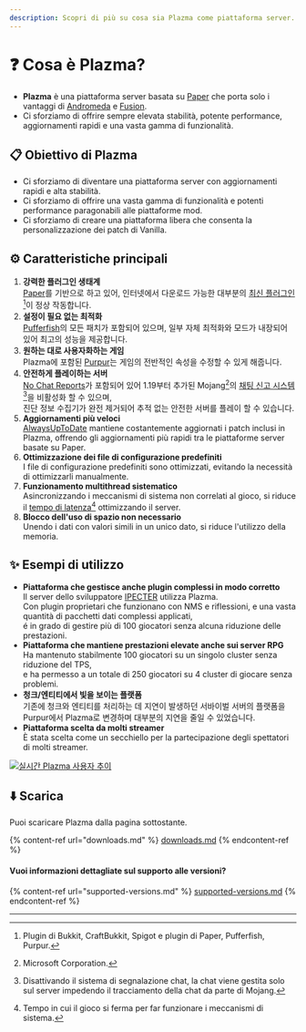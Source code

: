 ```yaml
---
description: Scopri di più su cosa sia Plazma come piattaforma server.
---
```


# ❓ Cosa è Plazma?

- **Plazma** è una piattaforma server basata su [Paper](https://github.com/PaperMC/Paper) che porta solo i vantaggi di [Andromeda](https://github.com/EarendelArchived/Andromeda) e [Fusion](https://github.com/RuinedTechnologyUnify/Fusion).
- Ci sforziamo di offrire sempre elevata stabilità, potente performance, aggiornamenti rapidi e una vasta gamma di funzionalità.

## 📋 Obiettivo di Plazma <a href="#id-1" id="id-1"></a>

- Ci sforziamo di diventare una piattaforma server con aggiornamenti rapidi e alta stabilità.
- Ci sforziamo di offrire una vasta gamma di funzionalità e potenti performance paragonabili alle piattaforme mod.
- Ci sforziamo di creare una piattaforma libera che consenta la personalizzazione dei patch di Vanilla.

## ⚙️ Caratteristiche principali <a href="#id-2" id="id-2"></a>

1. **강력한 플러그인 생태계**\
   [Paper](https://github.com/PaperMC/Paper)를 기반으로 하고 있어, 인터넷에서 다운로드 가능한 대부분의 [최신 플러그인](#user-content-fn-1)[^1]이 정상 작동합니다.
2. **설정이 필요 없는 최적화**\
   [Pufferfish](https://github.com/pufferfish-gg/Pufferfish)의 모든 패치가 포함되어 있으며, 일부 자체 최적화와 모드가 내장되어 있어 최고의 성능을 제공합니다.
3. **원하는 대로 사용자화하는 게임**\
   Plazma에 포함된 [Purpur](https://github.com/PurpurMC/Purpur)는 게임의 전반적인 속성을 수정할 수 있게 해줍니다.
4. **안전하게 플레이하는 서버**\
   [No Chat Reports](https://github.com/Aizistral-Studios/No-Chat-Reports)가 포함되어 있어 1.19부터 추가된 Mojang[^2]의 [채팅 신고 시스템](#user-content-fn-3)[^3]을 비활성화 할 수 있으며,\
   진단 정보 수집기가 완전 제거되어 추적 없는 안전한 서버를 플레이 할 수 있습니다.
5. **Aggiornamenti più veloci**\
   [AlwaysUpToDate](https://github.com/PlazmaMC/AlwaysUpToDate) mantiene costantemente aggiornati i patch inclusi in Plazma, offrendo gli aggiornamenti più rapidi tra le piattaforme server basate su Paper.
6. **Ottimizzazione dei file di configurazione predefiniti**\
   I file di configurazione predefiniti sono ottimizzati, evitando la necessità di ottimizzarli manualmente.
7. **Funzionamento multithread sistematico**\
   Asincronizzando i meccanismi di sistema non correlati al gioco, si riduce il [tempo di latenza](#user-content-fn-4)[^4] ottimizzando il server.
8. **Blocco dell'uso di spazio non necessario**\
   Unendo i dati con valori simili in un unico dato, si riduce l'utilizzo della memoria.

## ✨ Esempi di utilizzo <a href="#id-3" id="id-3"></a>

- **Piattaforma che gestisce anche plugin complessi in modo corretto**\
  Il server dello sviluppatore [IPECTER](https://github.com/IPECTER) utilizza Plazma.\
  Con plugin proprietari che funzionano con NMS e riflessioni, e una vasta quantità di pacchetti dati complessi applicati,\
  é in grado di gestire più di 100 giocatori senza alcuna riduzione delle prestazioni.
- **Piattaforma che mantiene prestazioni elevate anche sui server RPG**\
  Ha mantenuto stabilmente 100 giocatori su un singolo cluster senza riduzione del TPS,\
  e ha permesso a un totale di 250 giocatori su 4 cluster di giocare senza problemi.
- **청크/엔티티에서 빛을 보이는 플랫폼**\
  기존에 청크와 엔티티를 처리하는 데 지연이 발생하던 서바이벌 서버의 플랫폼을 Purpur에서 Plazma로 변경하며 대부분의 지연을 줄일 수 있었습니다.
- **Piattaforma scelta da molti streamer**\
  È stata scelta come un secchiello per la partecipazione degli spettatori di molti streamer.

[![실시간 Plazma 사용자 추이](https://badge.plazmamc.org/internal/bstats)](https://bstats.org/plugin/server-implementation/Plazma/18047)

## ⬇️ Scarica

Puoi scaricare Plazma dalla pagina sottostante.

{% content-ref url="downloads.md" %}
[downloads.md](downloads.md)
{% endcontent-ref %}

#### Vuoi informazioni dettagliate sul supporto alle versioni?

{% content-ref url="supported-versions.md" %}
[supported-versions.md](supported-versions.md)
{% endcontent-ref %}

***

[^1]: Plugin di Bukkit, CraftBukkit, Spigot e plugin di Paper, Pufferfish, Purpur.

[^2]: Microsoft Corporation.

[^3]: Disattivando il sistema di segnalazione chat, la chat viene gestita solo sul server impedendo il tracciamento della chat da parte di Mojang.

[^4]: Tempo in cui il gioco si ferma per far funzionare i meccanismi di sistema.
